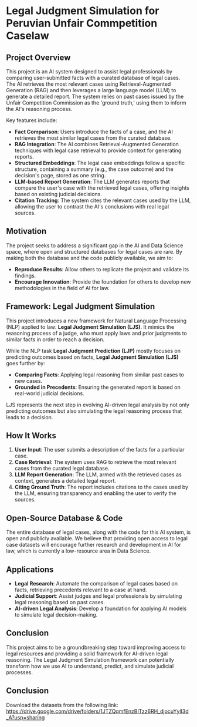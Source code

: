 # Legal Judgment Simulation for Peruvian Unfair Commpetition Caselaw

## Project Overview

This project is an AI system designed to assist legal professionals by comparing user-submitted facts with a curated database of legal cases. The AI retrieves the most relevant cases using Retrieval-Augmented Generation (RAG) and then leverages a large language model (LLM) to generate a detailed report. The system relies on past cases issued by the Unfair Competition Commission as the 'ground truth,' using them to inform the AI's reasoning process.

Key features include:
- **Fact Comparison**: Users introduce the facts of a case, and the AI retrieves the most similar legal cases from the curated database.
- **RAG Integration**: The AI combines Retrieval-Augmented Generation techniques with legal case retrieval to provide context for generating reports.
- **Structured Embeddings**: The legal case embeddings follow a specific structure, containing a summary (e.g., the case outcome) and the decision's page, stored as one string.
- **LLM-based Report Generation**: The LLM generates reports that compare the user's case with the retrieved legal cases, offering insights based on existing judicial decisions.
- **Citation Tracking**: The system cites the relevant cases used by the LLM, allowing the user to contrast the AI's conclusions with real legal sources.
  
## Motivation

The project seeks to address a significant gap in the AI and Data Science space, where open and structured databases for legal cases are rare. By making both the database and the code publicly available, we aim to:
- **Reproduce Results**: Allow others to replicate the project and validate its findings.
- **Encourage Innovation**: Provide the foundation for others to develop new methodologies in the field of AI for law.
  
## Framework: Legal Judgment Simulation

This project introduces a new framework for Natural Language Processing (NLP) applied to law: **Legal Judgment Simulation (LJS)**. It mimics the reasoning process of a judge, who must apply laws and prior judgments to similar facts in order to reach a decision.

While the NLP task **Legal Judgment Prediction (LJP)** mostly focuses on predicting outcomes based on facts, **Legal Judgment Simulation (LJS)** goes further by:
- **Comparing Facts**: Applying legal reasoning from similar past cases to new cases.
- **Grounded in Precedents**: Ensuring the generated report is based on real-world judicial decisions.
  
LJS represents the next step in evolving AI-driven legal analysis by not only predicting outcomes but also simulating the legal reasoning process that leads to a decision.

## How It Works

1. **User Input**: The user submits a description of the facts for a particular case.
2. **Case Retrieval**: The system uses RAG to retrieve the most relevant cases from the curated legal database.
3. **LLM Report Generation**: The LLM, armed with the retrieved cases as context, generates a detailed legal report.
4. **Citing Ground Truth**: The report includes citations to the cases used by the LLM, ensuring transparency and enabling the user to verify the sources.
  
## Open-Source Database & Code

The entire database of legal cases, along with the code for this AI system, is open and publicly available. We believe that providing open access to legal case datasets will encourage further research and development in AI for law, which is currently a low-resource area in Data Science.

## Applications

- **Legal Research**: Automate the comparison of legal cases based on facts, retrieving precedents relevant to a case at hand.
- **Judicial Support**: Assist judges and legal professionals by simulating legal reasoning based on past cases.
- **AI-driven Legal Analysis**: Develop a foundation for applying AI models to simulate legal decision-making.

## Conclusion

This project aims to be a groundbreaking step toward improving access to legal resources and providing a solid framework for AI-driven legal reasoning. The Legal Judgment Simulation framework can potentially transform how we use AI to understand, predict, and simulate judicial processes.

## Conclusion

Download the datasets from the following link: https://drive.google.com/drive/folders/1JTZQqmfEnzBlTzz6RH_djocuYylI3d_A?usp=sharing 


